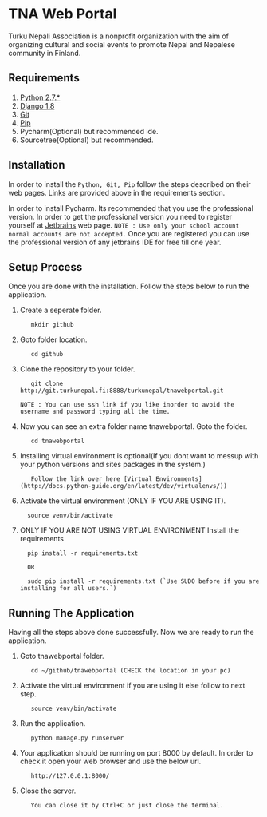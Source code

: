 # TNA Web Portal

Turku Nepali Association is a nonprofit organization with the aim of organizing cultural and social events to promote Nepal and Nepalese community in Finland.

## Requirements

1. [Python 2.7.*](https://www.python.org/downloads/)
2. [Django 1.8](https://docs.djangoproject.com/en/1.10/howto/windows/)
3. [Git](https://git-scm.com/downloads)
4. [Pip](https://pip.pypa.io/en/stable/installing/)
6. Pycharm(Optional) but recommended ide.
7. Sourcetree(Optional)  but recommended.

## Installation

In order to install the `Python, Git, Pip` follow the steps described on their web pages. Links are provided above in the requirements section.

In order to install Pycharm. Its recommended that you use the professional version. In order to get the professional version you need to register yourself at [Jetbrains](https://www.jetbrains.com/shop/eform/students) web page.
`NOTE : Use only your school account normal accounts are not accepted.` Once you are registered you can use the professional version of any jetbrains IDE for free till one year.

## Setup Process

Once you are done with the installation. Follow the steps below to run the application.
 1. Create a seperate folder.
     ```
        mkdir github
    ```
 2. Goto folder location.
     ```
        cd github
    ```
 2. Clone the repository to your folder.
     ```
        git clone  http://git.turkunepal.fi:8888/turkunepal/tnawebportal.git
    ```
    `NOTE : You can use ssh link if you like inorder to avoid the username and password typing all the time.`

 3. Now you can see an extra folder name tnawebportal. Goto the folder.
     ```
        cd tnawebportal
     ```
     
 4. Installing virtual environment is optional(If you dont want to messup with your python versions and sites packages in the system.)
     ```
        Follow the link over here [Virtual Environments](http://docs.python-guide.org/en/latest/dev/virtualenvs/))
     ```    
 
 5. Activate the virtual environment (ONLY IF YOU ARE USING IT).
      ```
        source venv/bin/activate        
     ``` 
 
 6.  ONLY IF YOU ARE NOT USING VIRTUAL ENVIRONMENT Install the requirements
      ```
        pip install -r requirements.txt
        
        OR
        
        sudo pip install -r requirements.txt (`Use SUDO before if you are installing for all users.`)        
     ``` 

## Running The Application

Having all the steps above done successfully. Now we are ready to run the application.

 1. Goto tnawebportal folder.
     ```
        cd ~/github/tnawebportal (CHECK the location in your pc)
     ```
 2. Activate the virtual environment if you are using it else follow to next step.
     ```
        source venv/bin/activate
     ```
3. Run the application.
     ```
        python manage.py runserver
     ```  
    
4. Your application should be running on port 8000 by default. In order to check it open your web browser and use the below url.
     ```
        http://127.0.0.1:8000/
     ```  

5. Close the server.
     ```
        You can close it by Ctrl+C or just close the terminal.
     ```